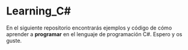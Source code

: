 # Learning_C#
En el siguiente repositorio encontrarás ejemplos y código de cómo aprender a **programar** en el lenguaje de programación C#. Espero y os guste.
